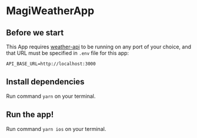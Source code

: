 # MagiWeatherApp

## Before we start

This App requires [weather-api](https://github.com/misaeljmagi/weather-api) to be running on any port of your choice, and that URL must be specified in `.env` file for this app:

```
API_BASE_URL=http://localhost:3000
```

## Install dependencies

Run command `yarn` on your terminal.

## Run the app!

Run command `yarn ios` on your terminal.
